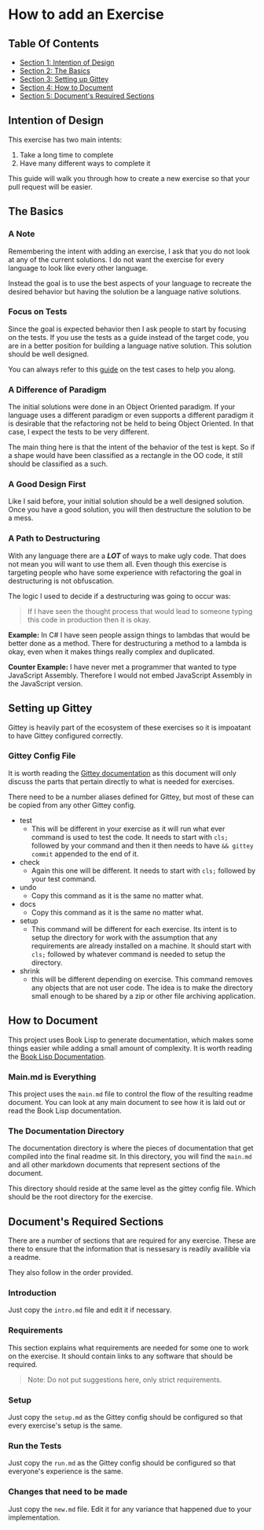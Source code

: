 
<!-- GENERATED DOCUMENT! DO NOT EDIT! -->
# How to add an Exercise #

## Table Of Contents ##

- [Section 1: Intention of Design](#user-content-intention-of-design)
- [Section 2: The Basics](#user-content-the-basics)
- [Section 3: Setting up Gittey](#user-content-setting-up-gittey)
- [Section 4: How to Document](#user-content-how-to-document)
- [Section 5: Document's Required Sections](#user-content-document's-required-sections)

## Intention of Design ##

This exercise has two main intents:

1. Take a long time to complete
2. Have many different ways to complete it

This guide will walk you through how to create a new exercise so that your pull request will be easier.
    

## The Basics ##

### A Note

Remembering the intent with adding an exercise, I ask that you do not look at any of the current solutions. I do not want the exercise for every language to look like every other language.

Instead the goal is to use the best aspects of your language to recreate the desired behavior but having the solution be a language native solutions.

### Focus on Tests

Since the goal is expected behavior then I ask people to start by focusing on the tests. If you use the tests as a guide instead of the target code, you are in a better position for building a language native solution. This solution should be well designed.

You can always refer to this [guide](./test_cases.md) on the test cases to help you along.

### A Difference of Paradigm

The initial solutions were done in an Object Oriented paradigm. If your language uses a different paradigm or even supports a different paradigm it is desirable that the refactoring not be held to being Object Oriented. In that case, I expect the tests to be very different.

The main thing here is that the intent of the behavior of the test is kept. So if a shape would have been classified as a rectangle in the OO code, it still should be classified as a such.

### A Good Design First

Like I said before, your initial solution should be a well designed solution. Once you have a good solution, you will then destructure the solution to be a mess.

### A Path to Destructuring

With any language there are a **_LOT_** of ways to make ugly code. That does not mean you will want to use them all. Even though this exercise is targeting people who have some experience with refactoring the goal in destructuring is not obfuscation.

The logic I used to decide if a destructuring was going to occur was:

> If I have seen the thought process that would lead to someone typing this code in production then it is okay.

**Example:** In C# I have seen people assign things to lambdas that would be better done as a method. There for destructuring a method to a lambda is okay, even when it makes things really complex and duplicated.

**Counter Example:** I have never met a programmer that wanted to type JavaScript Assembly. Therefore I would not embed JavaScript Assembly in the JavaScript version.
    

## Setting up Gittey ##

Gittey is heavily part of the ecosystem of these exercises so it is impoatant to have Gittey configured correctly.

### Gittey Config File

It is worth reading the [Gittey documentation](https://github.com/cmstead/gittey/blob/main/README.md) as this document will only discuss the parts that pertain directly to what is needed for exercises.

There need to be a number aliases defined for Gittey, but most of these can be copied from any other Gittey config.

- test
  - This will be different in your exercise as it will run what ever command is used to test the code. It needs to start with ```cls;``` followed by your command and then it then needs to have ```&& gittey commit``` appended to the end of it.
- check
  - Again this one will be different. It needs to start with ```cls;``` followed by your test command.
- undo
  - Copy this command as it is the same no matter what.
- docs
  - Copy this command as it is the same no matter what.
- setup
  - This command will be different for each exercise. Its intent is to setup the directory for work with the assumption that any requirements are already installed on a machine. It should start with ```cls;``` followed by whatever command is needed to setup the directory.
- shrink
  - this will be different depending on exercise. This command removes any objects that are not user code. The idea is to make the directory small enough to be shared by a zip or other file archiving application.
    

## How to Document ##

This project uses Book Lisp to generate documentation, which makes some things easier while adding a small amount of complexity. It is worth reading the [Book Lisp Documentation](https://github.com/cmstead/booklisp/blob/master/README.md).

### Main.md is Everything

This project uses the ```main.md``` file to control the flow of the resulting readme document. You can look at any main document to see how it is laid out or read the Book Lisp documentation.

### The Documentation Directory

The documentation directory is where the pieces of documentation that get compiled into the final readme sit. In this directory, you will find the ```main.md``` and all other markdown documents that represent sections of the document.

This directory should reside at the same level as the gittey config file. Which should be the root directory for the exercise.
    

## Document's Required Sections ##

There are a number of sections that are required for any exercise. These are there to ensure that the information that is nessesary is readily availible via a readme.

They also follow in the order provided.

### Introduction

Just copy the ```intro.md``` file and edit it if necessary.

### Requirements

This section explains what requirements are needed for some one to work on the exercise. It should contain links to any software that should be required.

> Note: Do not put suggestions here, only strict requirements.

### Setup

Just copy the ```setup.md``` as the Gittey config should be configured so that every exercise's setup is the same.

### Run the Tests

Just copy the ```run.md``` as the Gittey config should be configured so that everyone's experience is the same.

### Changes that need to be made

Just copy the ```new.md``` file. Edit it for any variance that happened due to your implementation.
    

<!-- GENERATED DOCUMENT! DO NOT EDIT! -->
    